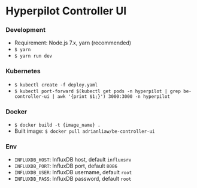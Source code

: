 # Hyperpilot Controller UI


### Development

- Requirement: Node.js 7.x, yarn (recommended)
- `$ yarn`
- `$ yarn run dev`

### Kubernetes
- `$ kubectl create -f deploy.yaml`
- `$ kubectl port-forward $(kubectl get pods -n hyperpilot | grep be-controller-ui | awk '{print $1;}') 3000:3000 -n hyperpilot`

### Docker
- `$ docker build -t {image_name} .`
- Built image: `$ docker pull adrianliaw/be-controller-ui`

### Env
- `INFLUXDB_HOST`: InfluxDB host, default `influxsrv`
- `INFLUXDB_PORT`: InfluxDB port, default `8086`
- `INFLUXDB_USER`: InfluxDB username, default `root`
- `INFLUXDB_PASS`: InfluxDB password, default `root`
